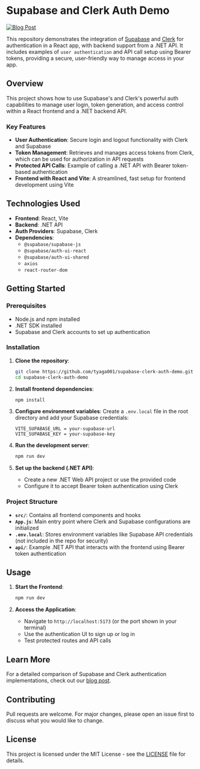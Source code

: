 # Supabase and Clerk Auth Demo

[![Blog Post](https://img.shields.io/badge/Blog-Read%20More-blue)](https://www.devtoolsacademy.com/blog/supabase-vs-clerk)

This repository demonstrates the integration of [Supabase](https://supabase.com/) and [Clerk](https://clerk.dev/) for authentication in a React app, with backend support from a .NET API. It includes examples of `user authentication` and API call setup using Bearer tokens, providing a secure, user-friendly way to manage access in your app.

## Overview

This project shows how to use Supabase's and Clerk's powerful auth capabilities to manage user login, token generation, and access control within a React frontend and a .NET backend API. 

### Key Features

- **User Authentication**: Secure login and logout functionality with Clerk and Supabase
- **Token Management**: Retrieves and manages access tokens from Clerk, which can be used for authorization in API requests
- **Protected API Calls**: Example of calling a .NET API with Bearer token-based authentication
- **Frontend with React and Vite**: A streamlined, fast setup for frontend development using Vite

## Technologies Used

- **Frontend**: React, Vite
- **Backend**: .NET API
- **Auth Providers**: Supabase, Clerk
- **Dependencies**: 
  - `@supabase/supabase-js`
  - `@supabase/auth-ui-react`
  - `@supabase/auth-ui-shared`
  - `axios`
  - `react-router-dom`

## Getting Started

### Prerequisites

- Node.js and npm installed
- .NET SDK installed
- Supabase and Clerk accounts to set up authentication

### Installation

1. **Clone the repository**:
   ```bash
   git clone https://github.com/tyaga001/supabase-clerk-auth-demo.git
   cd supabase-clerk-auth-demo
   ```

2. **Install frontend dependencies**:
   ```bash
   npm install
   ```

3. **Configure environment variables**:
   Create a `.env.local` file in the root directory and add your Supabase credentials:
   ```env
   VITE_SUPABASE_URL = your-supabase-url
   VITE_SUPABASE_KEY = your-supabase-key
   ```

4. **Run the development server**:
   ```bash
   npm run dev
   ```

5. **Set up the backend (.NET API)**:
   - Create a new .NET Web API project or use the provided code
   - Configure it to accept Bearer token authentication using Clerk

### Project Structure

- **`src/`**: Contains all frontend components and hooks
- **`App.js`**: Main entry point where Clerk and Supabase configurations are initialized
- **`.env.local`**: Stores environment variables like Supabase API credentials (not included in the repo for security)
- **`api/`**: Example .NET API that interacts with the frontend using Bearer token authentication

## Usage

1. **Start the Frontend**:
   ```bash
   npm run dev
   ```

2. **Access the Application**:
   - Navigate to `http://localhost:5173` (or the port shown in your terminal)
   - Use the authentication UI to sign up or log in
   - Test protected routes and API calls

## Learn More

For a detailed comparison of Supabase and Clerk authentication implementations, check out our [blog post](https://www.devtoolsacademy.com/blog/supabase-vs-clerk).

## Contributing

Pull requests are welcome. For major changes, please open an issue first to discuss what you would like to change.

## License

This project is licensed under the MIT License - see the [LICENSE](LICENSE) file for details.
